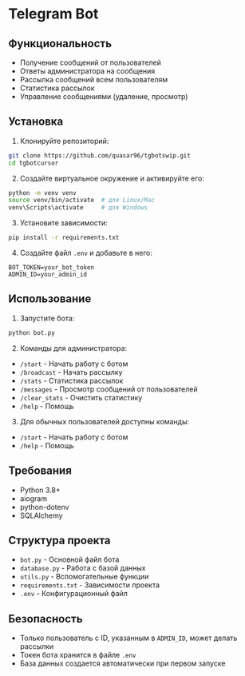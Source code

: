 # Telegram Bot

## Функциональность

- Получение сообщений от пользователей
- Ответы администратора на сообщения
- Рассылка сообщений всем пользователям
- Статистика рассылок
- Управление сообщениями (удаление, просмотр)

## Установка

1. Клонируйте репозиторий:
```bash
git clone https://github.com/quasar96/tgbotswip.git
cd tgbotcursor
```

2. Создайте виртуальное окружение и активируйте его:
```bash
python -m venv venv
source venv/bin/activate  # для Linux/Mac
venv\Scripts\activate     # для Windows
```

3. Установите зависимости:
```bash
pip install -r requirements.txt
```

4. Создайте файл `.env` и добавьте в него:
```
BOT_TOKEN=your_bot_token
ADMIN_ID=your_admin_id
```

## Использование

1. Запустите бота:
```bash
python bot.py
```

2. Команды для администратора:
- `/start` - Начать работу с ботом
- `/broadcast` - Начать рассылку
- `/stats` - Статистика рассылок
- `/messages` - Просмотр сообщений от пользователей
- `/clear_stats` - Очистить статистику
- `/help` - Помощь

3. Для обычных пользователей доступны команды:
- `/start` - Начать работу с ботом
- `/help` - Помощь

## Требования

- Python 3.8+
- aiogram
- python-dotenv
- SQLAlchemy

## Структура проекта

- `bot.py` - Основной файл бота
- `database.py` - Работа с базой данных
- `utils.py` - Вспомогательные функции
- `requirements.txt` - Зависимости проекта
- `.env` - Конфигурационный файл

## Безопасность

- Только пользователь с ID, указанным в `ADMIN_ID`, может делать рассылки
- Токен бота хранится в файле `.env`
- База данных создается автоматически при первом запуске
